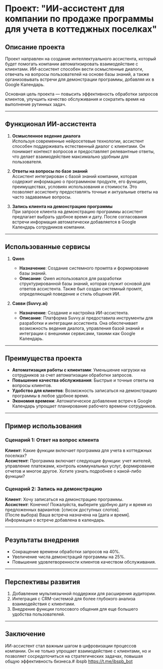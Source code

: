 # Проект: "ИИ-ассистент для компании по продаже программы для учета в коттеджных поселках"

## Описание проекта

Проект направлен на создание интеллектуального ассистента, который будет помогать компании автоматизировать взаимодействие с клиентами. ИИ-ассистент способен вести осмысленные диалоги, отвечать на вопросы пользователей на основе базы знаний, а также организовывать встречи для демонстрации программы, добавляя их в Google Календарь.

Основная цель проекта — повысить эффективность обработки запросов клиентов, улучшить качество обслуживания и сократить время на выполнение рутинных задач.

---

## Функционал ИИ-ассистента

1. **Осмысленное ведение диалога**  
   Используя современные нейросетевые технологии, ассистент способен поддерживать естественный диалог с клиентами. Он понимает контекст вопросов и предоставляет релевантные ответы, что делает взаимодействие максимально удобным для пользователя.

2. **Ответы на вопросы по базе знаний**  
   Ассистент интегрирован с базой знаний компании, которая содержит информацию о программном продукте, его функциях, преимуществах, условиях использования и стоимости. Это позволяет ассистенту предоставлять точные и актуальные ответы на часто задаваемые вопросы.

3. **Запись клиента на демонстрацию программы**  
   При запросе клиента на демонстрацию программы ассистент предлагает выбрать удобное время и дату. После согласования встречи информация автоматически добавляется в Google Календарь сотрудников компании.

---

## Использованные сервисы

1. **Qwen**  
   - **Назначение**: Создание системного промпта и формирование базы знаний.  
   - **Описание**: Qwen использовался для разработки структурированной базы знаний, которая служит основой для ответов ассистента. Также был создан системный промпт, определяющий поведение и стиль общения ИИ.

2. **Савви (Suvvy.ai)**  
   - **Назначение**: Создание и настройка ИИ-ассистента.  
   - **Описание**: Платформа Suvvy.ai предоставила инструменты для разработки и интеграции ассистента. Она обеспечивает возможность ведения диалога, управления базой знаний и интеграции с внешними сервисами, такими как Google Календарь.

---

## Преимущества проекта

- **Автоматизация работы с клиентами**: Уменьшение нагрузки на сотрудников за счет автоматизации обработки запросов.
- **Повышение качества обслуживания**: Быстрые и точные ответы на вопросы клиентов.
- **Удобство для клиентов**: Возможность записаться на демонстрацию программы в любое удобное время.
- **Экономия времени**: Автоматическое добавление встреч в Google Календарь упрощает планирование рабочего времени сотрудников.

---

## Пример использования

### Сценарий 1: Ответ на вопрос клиента
**Клиент**: Какие функции включает программа для учета в коттеджных поселках?  
**Ассистент**: Программа включает следующие функции: учет жителей, управление платежами, контроль коммунальных услуг, формирование отчетов и многое другое. Хотите узнать подробнее о какой-либо функции?

### Сценарий 2: Запись на демонстрацию
**Клиент**: Хочу записаться на демонстрацию программы.  
**Ассистент**: Конечно! Пожалуйста, выберите удобную дату и время из предложенных вариантов: [список доступных слотов].  
(После выбора) Ваша встреча назначена на [дата и время]. Информация о встрече добавлена в календарь.

---

## Результаты внедрения

- Сокращение времени обработки запросов на 40%.  
- Увеличение числа демонстраций программы на 25%.  
- Повышение удовлетворенности клиентов качеством обслуживания.

---

## Перспективы развития

1. Добавление мультиязычной поддержки для расширения аудитории.  
2. Интеграция с CRM-системой для более глубокого анализа взаимодействия с клиентами.  
3. Внедрение функции голосового общения для еще большего удобства пользователей.

---

## Заключение

ИИ-ассистент стал важным шагом в цифровизации процессов компании. Он не только упрощает взаимодействие с клиентами, но и позволяет сосредоточиться на стратегических задачах, повышая общую эффективность бизнеса.# ibspb
https://t.me/ibspb_bot
